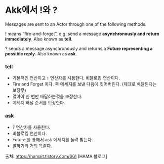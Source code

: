 # Akk에서 !와 ?

Messages are sent to an Actor through one of the following methods.

! means “fire-and-forget”, e.g. send a message **asynchronously and return immediately**. Also known as **tell**.

? sends a message asynchronously and returns a **Future representing a possible reply**. Also known as **ask**.


### tell
- 기본적인 연산이고 `!` 연산자를 사용한다. 비블로킹 연산이다. 
- Fire and Forget 이다. 즉 메세지를 보낸 다음에 잊어버린다. (제대로 배달된다는 보장무)
- 많아야 한 번만 배달하는것을 보장한다.
- 메세지 배달 순서를 보장한다. 


### ask

- ? 연산자를 사용한다. 
- 비블로킹 연산이다.
- Future 를 통해서 ask 메세지를 돌려 받는다. 
- 말하기와 거의 똑같다.




출처: https://hamait.tistory.com/661 [HAMA 블로그]
